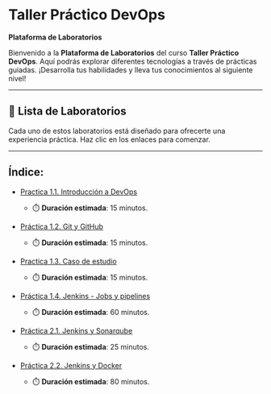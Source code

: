 # Taller Práctico DevOps

**Plataforma de Laboratorios**

Bienvenido a la **Plataforma de Laboratorios** del curso **Taller Práctico DevOps**. Aquí podrás explorar diferentes tecnologías a través de prácticas guiadas. ¡Desarrolla tus habilidades y lleva tus conocimientos al siguiente nivel!

---

## 🌟 **Lista de Laboratorios**

Cada uno de estos laboratorios está diseñado para ofrecerte una experiencia práctica. Haz clic en los enlaces para comenzar.

---
 
## Índice:
 - [Practica 1.1. Introducción a DevOps](./Capítulo1/README1_1.md)
   - ⏱️ **Duración estimada**: 15 minutos.

 - [Práctica 1.2. Git y GitHub](./Capítulo1/README1_2.md)
   - ⏱️ **Duración estimada**: 15 minutos.

 - [Practica 1.3. Caso de estudio](./Capítulo1/README1_3.md)
   - ⏱️ **Duración estimada**: 15 minutos.

 - [Práctica 1.4. Jenkins - Jobs y pipelines](./Capítulo1/README1_4.md)
   - ⏱️ **Duración estimada**: 60 minutos.

 - [Práctica 2.1. Jenkins y Sonarqube](./Capítulo2/README2_1.md)
   - ⏱️ **Duración estimada**: 25 minutos.

 - [Práctica 2.2. Jenkins y Docker](./Capítulo2/README2_2.md)
   - ⏱️ **Duración estimada**: 80 minutos.
